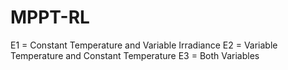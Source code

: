 # MPPT-RL

E1 = Constant Temperature and Variable Irradiance
E2 = Variable Temperature and Constant Temperature
E3 = Both Variables
